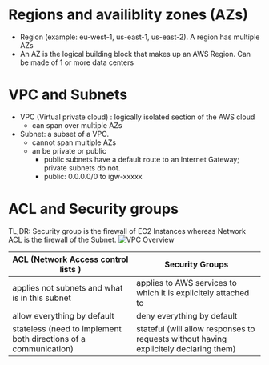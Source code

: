 Regions and availiblity zones (AZs)
===================================
- Region (example: eu-west-1, us-east-1, us-east-2). A region has multiple AZs
- An AZ is the logical building block that makes up an AWS Region. Can be made of 1 or more data centers

VPC and Subnets
================
- VPC (Virtual private cloud) : logically isolated section of the AWS cloud 
  - can span over multiple AZs
- Subnet: a subset of a VPC. 
  - cannot span multiple AZs
  - an be private or public
    - public subnets have a default route to an Internet Gateway; private subnets do not.
    - public: 0.0.0.0/0 to igw-xxxxx



ACL and Security groups
=======================
TL;DR: Security group is the firewall of EC2 Instances whereas Network ACL is the firewall of the Subnet.
![VPC Overview](https://miro.medium.com/max/472/1*pwAjuZMHsDJV6XckZGARxA.png)

| ACL (Network Access control lists ) | Security Groups |
|-------------------------------------|-----------------|
| applies not subnets and what is in this subnet               | applies to AWS services to which it is explicitely attached to |
| allow everything by default | deny everything by default|
|stateless (need to implement both directions of a communication) | stateful (will allow responses to requests without having explicitely declaring them)|




